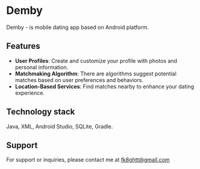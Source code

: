 # Demby
Demby - is mobile dating app based on Android platform.  

## Features
- **User Profiles**: Create and customize your profile with photos and personal information.
- **Matchmaking Algorithm**: There are algorithms suggest potential matches based on user preferences and behaviors.
- **Location-Based Services**: Find matches nearby to enhance your dating experience.

## Technology stack
Java, XML, Android Studio, SQLite, Gradle.

## Support
For support or inquiries, please contact me at fk8ghtt@gmail.com
